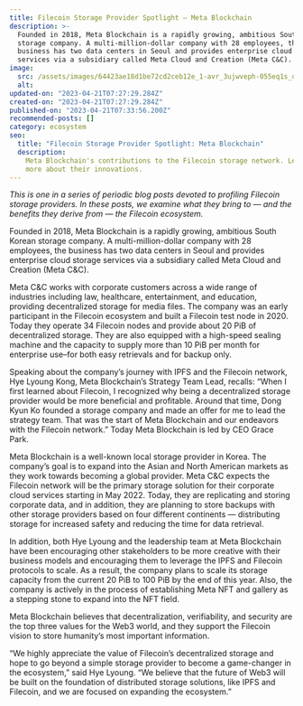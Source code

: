 ```yaml
---
title: Filecoin Storage Provider Spotlight — Meta Blockchain
description: >-
  Founded in 2018, Meta Blockchain is a rapidly growing, ambitious South Korean
  storage company. A multi-million-dollar company with 28 employees, the
  business has two data centers in Seoul and provides enterprise cloud storage
  services via a subsidiary called Meta Cloud and Creation (Meta C&C).
image:
  src: /assets/images/64423ae18d1be72cd2ceb12e_1-avr_3ujwveph-055eq1s_q.png
  alt:
updated-on: "2023-04-21T07:27:29.284Z"
created-on: "2023-04-21T07:27:29.284Z"
published-on: "2023-04-21T07:33:56.200Z"
recommended-posts: []
category: ecosystem
seo:
  title: "Filecoin Storage Provider Spotlight: Meta Blockchain"
  description:
    Meta Blockchain's contributions to the Filecoin storage network. Learn
    more about their innovations.
---
```


_This is one in a series of periodic blog posts devoted to profiling Filecoin storage providers. In these posts, we examine what they bring to — and the benefits they derive from — the Filecoin ecosystem._

Founded in 2018, Meta Blockchain is a rapidly growing, ambitious South Korean storage company. A multi-million-dollar company with 28 employees, the business has two data centers in Seoul and provides enterprise cloud storage services via a subsidiary called Meta Cloud and Creation (Meta C&C).

Meta C&C works with corporate customers across a wide range of industries including law, healthcare, entertainment, and education, providing decentralized storage for media files. The company was an early participant in the Filecoin ecosystem and built a Filecoin test node in 2020. Today they operate 34 Filecoin nodes and provide about 20 PiB of decentralized storage. They are also equipped with a high-speed sealing machine and the capacity to supply more than 10 PiB per month for enterprise use–for both easy retrievals and for backup only.

Speaking about the company’s journey with IPFS and the Filecoin network, Hye Lyoung Kong, Meta Blockchain’s Strategy Team Lead, recalls: “When I first learned about Filecoin, I recognized why being a decentralized storage provider would be more beneficial and profitable. Around that time, Dong Kyun Ko founded a storage company and made an offer for me to lead the strategy team. That was the start of Meta Blockchain and our endeavors with the Filecoin network.” Today Meta Blockchain is led by CEO Grace Park.

Meta Blockchain is a well-known local storage provider in Korea. The company’s goal is to expand into the Asian and North American markets as they work towards becoming a global provider. Meta C&C expects the Filecoin network will be the primary storage solution for their corporate cloud services starting in May 2022. Today, they are replicating and storing corporate data, and in addition, they are planning to store backups with other storage providers based on four different continents — distributing storage for increased safety and reducing the time for data retrieval.

In addition, both Hye Lyoung and the leadership team at Meta Blockchain have been encouraging other stakeholders to be more creative with their business models and encouraging them to leverage the IPFS and Filecoin protocols to scale. As a result, the company plans to scale its storage capacity from the current 20 PiB to 100 PiB by the end of this year. Also, the company is actively in the process of establishing Meta NFT and gallery as a stepping stone to expand into the NFT field.

Meta Blockchain believes that decentralization, verifiability, and security are the top three values for the Web3 world, and they support the Filecoin vision to store humanity’s most important information.

“We highly appreciate the value of Filecoin’s decentralized storage and hope to go beyond a simple storage provider to become a game-changer in the ecosystem,” said Hye Lyoung. “We believe that the future of Web3 will be built on the foundation of distributed storage solutions, like IPFS and Filecoin, and we are focused on expanding the ecosystem.”
